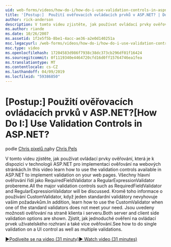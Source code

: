 ```yaml
---
uid: web-forms/videos/how-do-i/how-do-i-use-validation-controls-in-aspnet
title: '[Postup:]  Použití ověřovacích ovládacích prvků v ASP.NET? | Dokumenty Microsoft'
author: rick-anderson
description: V tomto videu zjistěte, jak používat ovládací prvky ověřování, která je k dispozici v technologii ASP.NET pro implementaci ověřování na webových stránkách. Všechny hlavní ověřování řídí...
ms.author: riande
ms.date: 10/26/2007
ms.assetid: 1f2e5f5b-8be1-4acc-ae36-a2e0d140251a
msc.legacyurl: /web-forms/videos/how-do-i/how-do-i-use-validation-controls-in-aspnet
msc.type: video
ms.openlocfilehash: 17204583d986f7938c38dc373cb296df01f16424
ms.sourcegitcommit: 0f1119340e4464720cfd16d0ff15764746ea1fea
ms.translationtype: MT
ms.contentlocale: cs-CZ
ms.lasthandoff: 04/09/2019
ms.locfileid: "59386850"
---
```

# <a name="how-do-i--use-validation-controls-in-aspnet"></a><span data-ttu-id="b3385-105">[Postup:]  Použití ověřovacích ovládacích prvků v ASP.NET?</span><span class="sxs-lookup"><span data-stu-id="b3385-105">[How Do I:]  Use Validation Controls in ASP.NET?</span></span>

<span data-ttu-id="b3385-106">podle [Chris pixelů na](https://twitter.com/chrispels)</span><span class="sxs-lookup"><span data-stu-id="b3385-106">by [Chris Pels](https://twitter.com/chrispels)</span></span>

<span data-ttu-id="b3385-107">V tomto videu zjistěte, jak používat ovládací prvky ověřování, která je k dispozici v technologii ASP.NET pro implementaci ověřování na webových stránkách.</span><span class="sxs-lookup"><span data-stu-id="b3385-107">In this video learn how to use the validation controls available in ASP.NET to implement validation on your web pages.</span></span> <span data-ttu-id="b3385-108">Všechny hlavní ověřování řídí jako RequiredFieldValidator a RegularExpressionValidator probereme.</span><span class="sxs-lookup"><span data-stu-id="b3385-108">All the major validation controls such as RequiredFieldValidator and RegularExpressionValidator will be discussed.</span></span> <span data-ttu-id="b3385-109">Kromě toho informace o používání CustomValidator, když jeden standardní validátory nevyhovuje vašim požadavkům.</span><span class="sxs-lookup"><span data-stu-id="b3385-109">In addition, learn how to use the CustomValidator when one of the standard validators does not meet your need.</span></span> <span data-ttu-id="b3385-110">Jsou uvedeny možnosti ověřování na straně klienta i serveru.</span><span class="sxs-lookup"><span data-stu-id="b3385-110">Both server and client side validation options are shown.</span></span> <span data-ttu-id="b3385-111">Zjistit, jak jednoduché ověření na ovládací prvek uživatelského rozhraní a také více ověřování.</span><span class="sxs-lookup"><span data-stu-id="b3385-111">See how to do single validation on a UI control as well as multiple validations.</span></span>

[<span data-ttu-id="b3385-112">&#9654;Podívejte se na video (31 minuty)</span><span class="sxs-lookup"><span data-stu-id="b3385-112">&#9654; Watch video (31 minutes)</span></span>](https://channel9.msdn.com/Blogs/ASP-NET-Site-Videos/how-do-i-use-validation-controls-in-aspnet)
